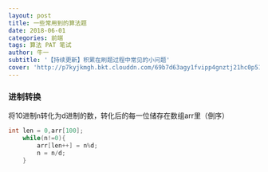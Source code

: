 ```yaml
---
layout: post
title: 一些常用到的算法题
date: 2018-06-01
categories: 前端
tags: 算法 PAT 笔试 
author: 牛一 
subtitle: '【持续更新】积累在刷题过程中常见的小问题'
cover: 'http://p7kyjkmgh.bkt.clouddn.com/69b7d63agy1fvipp4gnztj21hc0p51bx.jpg'
---  
```


### 进制转换  

将10进制n转化为d进制的数，转化后的每一位储存在数组arr里（倒序）
```c++
int len = 0,arr[100];   
    while(n!=0){
        arr[len++] = n%d;
        n = n/d;   
    }
```
